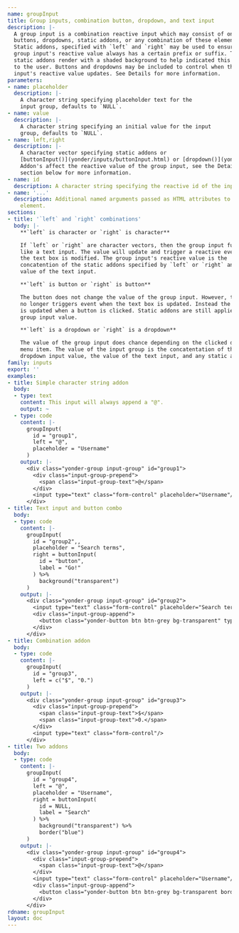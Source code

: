 ```yaml
---
name: groupInput
title: Group inputs, combination button, dropdown, and text input
description: |-
  A group input is a combination reactive input which may consist of one or two
  buttons, dropdowns, static addons, or any combination of these elements.
  Static addons, specified with `left` and `right` may be used to ensure an
  group input's reactive value always has a certain prefix or suffix. These
  static addons render with a shaded background to help indicated this behavior
  to the user. Buttons and dropdowns may be included to control when the group
  input's reactive value updates. See Details for more information.
parameters:
- name: placeholder
  description: |-
    A character string specifying placeholder text for the
    input group, defaults to `NULL`.
- name: value
  description: |-
    A character string specifying an initial value for the input
    group, defaults to `NULL`.
- name: left,right
  description: |-
    A character vector specifying static addons or
    [buttonInput()](yonder/inputs/buttonInput.html) or [dropdown()](yonder/content/dropdown.html) elements specifying dynamic addons.
    Addon's affect the reactive value of the group input, see the Details
    section below for more information.
- name: id
  description: A character string specifying the reactive id of the input.
- name: '...'
  description: Additional named arguments passed as HTML attributes to the parent
    element.
sections:
- title: '`left` and `right` combinations'
  body: |-
    **`left` is character or `right` is character**

    If `left` or `right` are character vectors, then the group input functions
    like a text input. The value will update and trigger a reactive event when
    the text box is modified. The group input's reactive value is the
    concatention of the static addons specified by `left` or `right` and the
    value of the text input.

    **`left` is button or `right` is button**

    The button does not change the value of the group input. However, the input
    no longer triggers event when the text box is updated. Instead the value
    is updated when a button is clicked. Static addons are still applied to the
    group input value.

    **`left` is a dropdown or `right` is a dropdown**

    The value of the group input does chance depending on the clicked dropdown
    menu item. The value of the input group is the concatentation of the
    dropdown input value, the value of the text input, and any static addons.
family: inputs
export: ''
examples:
- title: Simple character string addon
  body:
  - type: text
    content: This input will always append a "@".
    output: ~
  - type: code
    content: |-
      groupInput(
        id = "group1",
        left = "@",
        placeholder = "Username"
      )
    output: |-
      <div class="yonder-group input-group" id="group1">
        <div class="input-group-prepend">
          <span class="input-group-text">@</span>
        </div>
        <input type="text" class="form-control" placeholder="Username"/>
      </div>
- title: Text input and button combo
  body:
  - type: code
    content: |-
      groupInput(
        id = "group2",,
        placeholder = "Search terms",
        right = buttonInput(
          id = "button",
          label = "Go!"
        ) %>%
          background("transparent")
      )
    output: |-
      <div class="yonder-group input-group" id="group2">
        <input type="text" class="form-control" placeholder="Search terms"/>
        <div class="input-group-append">
          <button class="yonder-button btn btn-grey bg-transparent" type="button" role="button" id="button">Go!</button>
        </div>
      </div>
- title: Combination addon
  body:
  - type: code
    content: |-
      groupInput(
        id = "group3",
        left = c("$", "0.")
      )
    output: |-
      <div class="yonder-group input-group" id="group3">
        <div class="input-group-prepend">
          <span class="input-group-text">$</span>
          <span class="input-group-text">0.</span>
        </div>
        <input type="text" class="form-control"/>
      </div>
- title: Two addons
  body:
  - type: code
    content: |-
      groupInput(
        id = "group4",
        left = "@",
        placeholder = "Username",
        right = buttonInput(
          id = NULL,
          label = "Search"
        ) %>%
          background("transparent") %>%
          border("blue")
      )
    output: |-
      <div class="yonder-group input-group" id="group4">
        <div class="input-group-prepend">
          <span class="input-group-text">@</span>
        </div>
        <input type="text" class="form-control" placeholder="Username"/>
        <div class="input-group-append">
          <button class="yonder-button btn btn-grey bg-transparent border border-blue" type="button" role="button">Search</button>
        </div>
      </div>
rdname: groupInput
layout: doc
---
```

